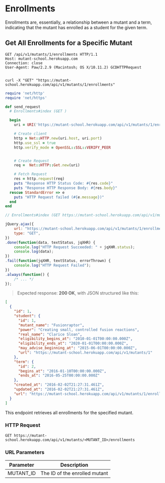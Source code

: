 # Enrollments

<aside class="notice">Enrollments are, essentially, a relationship between a mutant and a term, indicating that the mutant has enrolled as a student for the given term.</aside>

## Get All Enrollments for a Specific Mutant

```http
GET /api/v1/mutants/1/enrollments HTTP/1.1
Host: mutant-school.herokuapp.com
Connection: close
User-Agent: Paw/2.2.9 (Macintosh; OS X/10.11.2) GCDHTTPRequest


```

```shell
curl -X "GET" "https://mutant-school.herokuapp.com/api/v1/mutants/1/enrollments"
```

```ruby
require 'net/http'
require 'net/https'

def send_request
  # Enrollments#index (GET )

  begin
    uri = URI('https://mutant-school.herokuapp.com/api/v1/mutants/1/enrollments')

    # Create client
    http = Net::HTTP.new(uri.host, uri.port)
    http.use_ssl = true
    http.verify_mode = OpenSSL::SSL::VERIFY_PEER


    # Create Request
    req =  Net::HTTP::Get.new(uri)

    # Fetch Request
    res = http.request(req)
    puts "Response HTTP Status Code: #{res.code}"
    puts "Response HTTP Response Body: #{res.body}"
  rescue StandardError => e
    puts "HTTP Request failed (#{e.message})"
  end
end
```

```javascript
// Enrollments#index (GET https://mutant-school.herokuapp.com/api/v1/mutants/1/enrollments)

jQuery.ajax({
    url: "https://mutant-school.herokuapp.com/api/v1/mutants/1/enrollments",
    type: "GET",
})
.done(function(data, textStatus, jqXHR) {
    console.log("HTTP Request Succeeded: " + jqXHR.status);
    console.log(data);
})
.fail(function(jqXHR, textStatus, errorThrown) {
    console.log("HTTP Request Failed");
})
.always(function() {
    /* ... */
});
```

> Expected response: **200 OK**, with JSON structured like this:

```json
[
  {
    "id": 1,
    "student": {
      "id": 1,
      "mutant_name": "Fusionraptor",
      "power": "Creating small, controlled fusion reactions",
      "real_name": "Clarice Sloan",
      "eligibility_begins_at": "2010-01-01T00:00:00.000Z",
      "eligibility_ends_at": "2020-01-01T00:00:00.000Z",
      "may_advise_beginning_at": "2015-06-01T00:00:00.000Z",
      "url": "https://mutant-school.herokuapp.com/api/v1/mutants/1"
    },
    "term": {
      "id": 2,
      "begins_at": "2016-01-10T00:00:00.000Z",
      "ends_at": "2016-05-25T00:00:00.000Z"
    },
    "created_at": "2016-02-02T21:27:31.461Z",
    "updated_at": "2016-02-02T21:27:31.461Z",
    "url": "https://mutant-school.herokuapp.com/api/v1/mutants/1/enrollments/1"
  }
]
```

This endpoint retrieves all enrollments for the specified mutant.

### HTTP Request

`GET https://mutant-school.herokuapp.com/api/v1/mutants/<MUTANT_ID>/enrollments`

### URL Parameters

Parameter | Description
--------- | -----------
MUTANT_ID | The ID of the enrolled mutant
